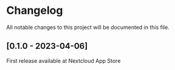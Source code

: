 # Changelog

All notable changes to this project will be documented in this file.

## [0.1.0 - 2023-04-06]

First release available at Nextcloud App Store
